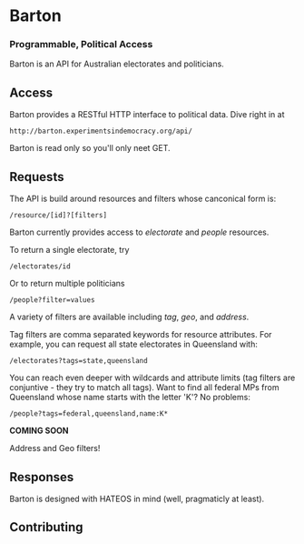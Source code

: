 # Barton

### Programmable, Political Access

Barton is an API for Australian electorates and politicians.

## Access

Barton provides a RESTful HTTP interface to political data.  Dive right in at

	http://barton.experimentsindemocracy.org/api/

Barton is read only so you'll only neet GET.

## Requests

The API is build around resources and filters whose canconical form is:

	/resource/[id]?[filters]

Barton currently provides access to _electorate_ and _people_ resources.

To return a single electorate, try

	/electorates/id

Or to return multiple politicians

	/people?filter=values 

A variety of filters are available including _tag_, _geo_, and _address_.

Tag filters are comma separated keywords for resource attributes. For example, you can request all state electorates in Queensland with:

	/electorates?tags=state,queensland

You can reach even deeper with wildcards and attribute limits (tag filters are conjuntive - they try to match all tags).  Want to find all federal MPs from Queensland whose name starts with the letter 'K'? No problems:

	/people?tags=federal,queensland,name:K*


**COMING SOON** 

Address and Geo filters!

## Responses

Barton is designed with HATEOS in mind (well, pragmaticly at least).

## Contributing